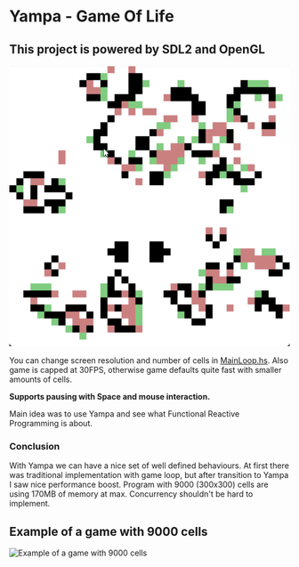 # Yampa - Game Of Life 

## This project is powered by SDL2 and OpenGL

![A game example](game-of-life-example.gif)

You can change screen resolution and number of cells in [MainLoop.hs](./src/Rendering/MainLoop.hs).
Also game is capped at 30FPS, otherwise game defaults quite fast with smaller amounts of cells.

**Supports pausing with Space and mouse interaction.**

Main idea was to use Yampa and see what Functional Reactive Programming is about.

### Conclusion

With Yampa we can have a nice set of well defined behaviours. At first there was traditional implementation with game loop, but after transition to Yampa I saw nice performance boost. Program with 9000 (300x300) cells are using 170MB of memory at max. Concurrency shouldn't be hard to implement.

## Example of a game with 9000 cells
![Example of a game with 9000 cells](game-of-life-300x300.gif)

